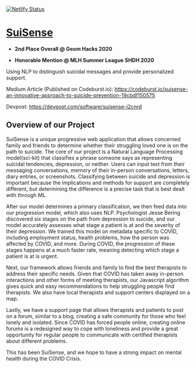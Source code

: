 [![Netlify Status](https://api.netlify.com/api/v1/badges/113e244d-b901-4ac2-95c2-77977458bf9d/deploy-status)](https://app.netlify.com/sites/suisense/deploys)

# [SuiSense](https://suisense.space/)

- **2nd Place Overall @ Geom Hacks 2020**

- **Honorable Mention @ MLH Summer League SHDH 2020**

Using NLP to distinguish suicidal messages and provide personalized support.

Medium Article (Published on Codeburst.io): https://codeburst.io/suisense-an-innovative-approach-to-suicide-prevention-19cbdf150575

Devpost: https://devpost.com/software/suisense-i2cnrd

## Overview of our Project

SuiSense is a unique progressive web application that allows concerned family and friends to determine whether their struggling loved one is on the path to suicide. The core of our project is a Natural Language Processing model(sci-kit) that classifies a phrase someone says as representing suicidal tendencies, depression, or neither. Users can input text from their messaging conversations, memory of their in-person conversations, letters, diary entries, or screenshots. Classifying between suicide and depression is important because the implications and methods for support are completely different, but determining the difference is a precise task that is best dealt with through ML. 

After our model determines a primary classification, we then feed data into our progression model, which also uses NLP. Psychologist Jesse Bering discovered six stages on the path from depression to suicide, and our model accurately assesses what stage a patient is at and the severity of their depression. We trained this model on metadata specific to COVID, including employment status, health problems, how the person was affected by COVID, and more. During COVID, the progression of these stages happens at a much faster rate, meaning detecting which stage a patient is at is urgent. 

Next, our framework allows friends and family to find the best therapists to address their specific needs. Given that COVID has taken away in-person interactions and other forms of meeting therapists, our Javascript algorithm gives quick and easy recommendations to help struggling people find therapists. We also have local therapists and support centers displayed on a map.

Lastly, we have a support page that allows therapists and patients to post on a forum, similar to a blog, creating a safe community for those who feel lonely and isolated. Since COVID has forced people online, creating online forums is a redesigned way to cope with loneliness and provide a great opportunity for regular people to communicate with certified therapists about different problems. 

This has been SuiSense, and we hope to have a strong impact on mental health during the COVID Crisis. 

